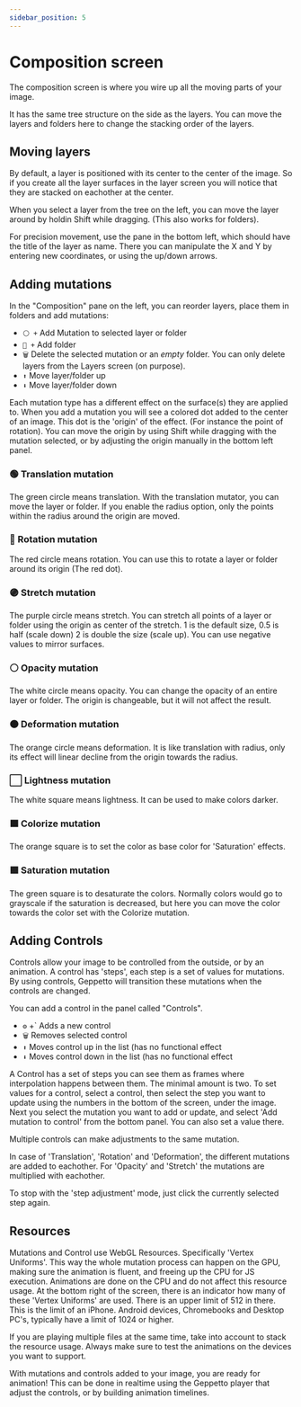 ```yaml
---
sidebar_position: 5
---
```


# Composition screen

The composition screen is where you wire up all the moving parts of your image.

It has the same tree structure on the side as the layers. You can move the
layers and folders here to change the stacking order of the layers.

## Moving layers

By default, a layer is positioned with its center to the center of the image. So
if you create all the layer surfaces in the layer screen you will notice that
they are stacked on eachother at the center.

When you select a layer from the tree on the left, you can move the layer around
by holdin Shift while dragging. (This also works for folders).

For precision movement, use the pane in the bottom left, which should have the
title of the layer as name. There you can manipulate the X and Y by entering new
coordinates, or using the up/down arrows.

## Adding mutations

In the "Composition" pane on the left, you can reorder layers, place them in
folders and add mutations:

- `⚪️ +` Add Mutation to selected layer or folder
- `📁 +` Add folder
- `🗑` Delete the selected mutation or an _empty_ folder. You can only delete
  layers from the Layers screen (on purpose).
- `⬆` Move layer/folder up
- `⬇` Move layer/folder down

Each mutation type has a different effect on the surface(s) they are applied to.
When you add a mutation you will see a colored dot added to the center of an
image. This dot is the 'origin' of the effect. (For instance the point of
rotation). You can move the origin by using Shift while dragging with the
mutation selected, or by adjusting the origin manually in the bottom left panel.

### 🟢 Translation mutation

The green circle means translation. With the translation mutator, you can move
the layer or folder. If you enable the radius option, only the points within the
radius around the origin are moved.

### 🔴 Rotation mutation

The red circle means rotation. You can use this to rotate a layer or folder
around its origin (The red dot).

### 🟣 Stretch mutation

The purple circle means stretch. You can stretch all points of a layer or folder
using the origin as center of the stretch. 1 is the default size, 0.5 is half
(scale down) 2 is double the size (scale up). You can use negative values to
mirror surfaces.

### ⚪️ Opacity mutation

The white circle means opacity. You can change the opacity of an entire layer or
folder. The origin is changeable, but it will not affect the result.

### 🟠 Deformation mutation

The orange circle means deformation. It is like translation with radius, only
its effect will linear decline from the origin towards the radius.

### ⬜ Lightness mutation

The white square means lightness. It can be used to make colors darker.

### 🟧 Colorize mutation

The orange square is to set the color as base color for 'Saturation' effects.

### 🟩 Saturation mutation

The green square is to desaturate the colors. Normally colors would go to grayscale if the saturation is decreased, but here you can move the color towards the color set with the Colorize mutation.

## Adding Controls

Controls allow your image to be controlled from the outside, or by an animation.
A control has 'steps', each step is a set of values for mutations. By using
controls, Geppetto will transition these mutations when the controls are
changed.

You can add a control in the panel called "Controls".

- `⚙️` +` Adds a new control
- `🗑` Removes selected control
- `⬆` Moves control up in the list (has no functional effect
- `⬇` Moves control down in the list (has no functional effect

A Control has a set of steps you can see them as frames where interpolation
happens between them. The minimal amount is two. To set values for a control,
select a control, then select the step you want to update using the numbers in
the bottom of the screen, under the image. Next you select the mutation you want
to add or update, and select 'Add mutation to control' from the bottom panel.
You can also set a value there.

Multiple controls can make adjustments to the same mutation.

In case of 'Translation', 'Rotation' and 'Deformation', the different mutations
are added to eachother. For 'Opacity' and 'Stretch' the mutations are multiplied
with eachother.

To stop with the 'step adjustment' mode, just click the currently selected step
again.

## Resources

Mutations and Control use WebGL Resources. Specifically 'Vertex Uniforms'. This
way the whole mutation process can happen on the GPU, making sure the animation
is fluent, and freeing up the CPU for JS execution. Animations are done on the
CPU and do not affect this resource usage. At the bottom right of the screen,
there is an indicator how many of these 'Vertex Uniforms' are used. There is an
upper limit of 512 in there. This is the limit of an iPhone. Android devices,
Chromebooks and Desktop PC's, typically have a limit of 1024 or higher.

If you are playing multiple files at the same time, take into account to stack
the resource usage. Always make sure to test the animations on the devices you
want to support.

With mutations and controls added to your image, you are ready for animation!
This can be done in realtime using the Geppetto player that adjust the controls,
or by building animation timelines.
